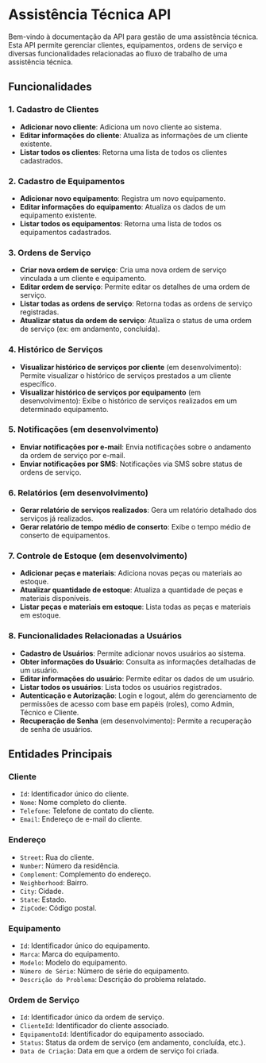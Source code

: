 
# Assistência Técnica API

Bem-vindo à documentação da API para gestão de uma assistência técnica. Esta API permite gerenciar clientes, equipamentos, ordens de serviço e diversas funcionalidades relacionadas ao fluxo de trabalho de uma assistência técnica.

## Funcionalidades

### 1. Cadastro de Clientes
- **Adicionar novo cliente**: Adiciona um novo cliente ao sistema.
- **Editar informações do cliente**: Atualiza as informações de um cliente existente.
- **Listar todos os clientes**: Retorna uma lista de todos os clientes cadastrados.

### 2. Cadastro de Equipamentos
- **Adicionar novo equipamento**: Registra um novo equipamento.
- **Editar informações do equipamento**: Atualiza os dados de um equipamento existente.
- **Listar todos os equipamentos**: Retorna uma lista de todos os equipamentos cadastrados.

### 3. Ordens de Serviço
- **Criar nova ordem de serviço**: Cria uma nova ordem de serviço vinculada a um cliente e equipamento.
- **Editar ordem de serviço**: Permite editar os detalhes de uma ordem de serviço.
- **Listar todas as ordens de serviço**: Retorna todas as ordens de serviço registradas.
- **Atualizar status da ordem de serviço**: Atualiza o status de uma ordem de serviço (ex: em andamento, concluída).

### 4. Histórico de Serviços
- **Visualizar histórico de serviços por cliente** (em desenvolvimento): Permite visualizar o histórico de serviços prestados a um cliente específico.
- **Visualizar histórico de serviços por equipamento** (em desenvolvimento): Exibe o histórico de serviços realizados em um determinado equipamento.

### 5. Notificações (em desenvolvimento)
- **Enviar notificações por e-mail**: Envia notificações sobre o andamento da ordem de serviço por e-mail.
- **Enviar notificações por SMS**: Notificações via SMS sobre status de ordens de serviço.

### 6. Relatórios (em desenvolvimento)
- **Gerar relatório de serviços realizados**: Gera um relatório detalhado dos serviços já realizados.
- **Gerar relatório de tempo médio de conserto**: Exibe o tempo médio de conserto de equipamentos.

### 7. Controle de Estoque (em desenvolvimento)
- **Adicionar peças e materiais**: Adiciona novas peças ou materiais ao estoque.
- **Atualizar quantidade de estoque**: Atualiza a quantidade de peças e materiais disponíveis.
- **Listar peças e materiais em estoque**: Lista todas as peças e materiais em estoque.

### 8. Funcionalidades Relacionadas a Usuários
- **Cadastro de Usuários**: Permite adicionar novos usuários ao sistema.
- **Obter informações do Usuário**: Consulta as informações detalhadas de um usuário.
- **Editar informações do usuário**: Permite editar os dados de um usuário.
- **Listar todos os usuários**: Lista todos os usuários registrados.
- **Autenticação e Autorização**: Login e logout, além do gerenciamento de permissões de acesso com base em papéis (roles), como Admin, Técnico e Cliente.
- **Recuperação de Senha** (em desenvolvimento): Permite a recuperação de senha de usuários.

## Entidades Principais
### Cliente
- `Id`: Identificador único do cliente.
- `Nome`: Nome completo do cliente.
- `Telefone`: Telefone de contato do cliente.
- `Email`: Endereço de e-mail do cliente.

### Endereço
- `Street`: Rua do cliente.
- `Number`: Número da residência.
- `Complement`: Complemento do endereço.
- `Neighborhood`: Bairro.
- `City`: Cidade.
- `State`: Estado.
- `ZipCode`: Código postal.

### Equipamento
- `Id`: Identificador único do equipamento.
- `Marca`: Marca do equipamento.
- `Modelo`: Modelo do equipamento.
- `Número de Série`: Número de série do equipamento.
- `Descrição do Problema`: Descrição do problema relatado.

### Ordem de Serviço
- `Id`: Identificador único da ordem de serviço.
- `ClienteId`: Identificador do cliente associado.
- `EquipamentoId`: Identificador do equipamento associado.
- `Status`: Status da ordem de serviço (em andamento, concluída, etc.).
- `Data de Criação`: Data em que a ordem de serviço foi criada.
